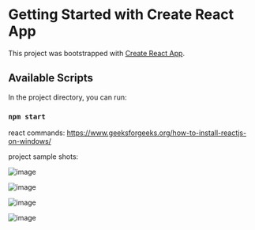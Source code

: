 # Getting Started with Create React App

This project was bootstrapped with [Create React App](https://github.com/facebook/create-react-app).

## Available Scripts

In the project directory, you can run:

### `npm start`

react commands: https://www.geeksforgeeks.org/how-to-install-reactjs-on-windows/

project sample shots:

![image](https://user-images.githubusercontent.com/63252476/225813835-5e25fbd9-e450-4cb3-894f-e5ed54e6eb00.png)

![image](https://user-images.githubusercontent.com/63252476/225813861-bc5a3d3b-9f68-4fe8-9b1e-0b8474451fcf.png)

![image](https://user-images.githubusercontent.com/63252476/225813916-28d51183-2c8f-432b-96dd-d4589bca8fd4.png)

![image](https://user-images.githubusercontent.com/63252476/225813949-0562c072-adb8-422f-aa0b-2b2c323e2da6.png)
